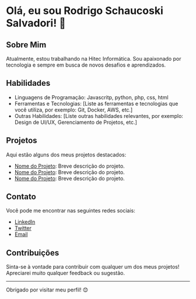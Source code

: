 # Olá, eu sou Rodrigo Schaucoski Salvadori! 👋

## Sobre Mim

Atualmente, estou trabalhando na Hitec Informática. Sou apaixonado por tecnologia e sempre em busca de novos desafios e aprendizados.

## Habilidades

- Linguagens de Programação: Javascritp, python, php, css, html
- Ferramentas e Tecnologias: [Liste as ferramentas e tecnologias que você utiliza, por exemplo: Git, Docker, AWS, etc.]
- Outras Habilidades: [Liste outras habilidades relevantes, por exemplo: Design de UI/UX, Gerenciamento de Projetos, etc.]

## Projetos

Aqui estão alguns dos meus projetos destacados:

- [Nome do Projeto](link-para-o-projeto): Breve descrição do projeto.
- [Nome do Projeto](link-para-o-projeto): Breve descrição do projeto.
- [Nome do Projeto](link-para-o-projeto): Breve descrição do projeto.

## Contato

Você pode me encontrar nas seguintes redes sociais:

- [LinkedIn](link-para-o-seu-linkedin)
- [Twitter](link-para-o-seu-twitter)
- [Email](mailto:seu-email@example.com)

## Contribuições

Sinta-se à vontade para contribuir com qualquer um dos meus projetos! Apreciarei muito qualquer feedback ou sugestão.

---

Obrigado por visitar meu perfil! 😊
